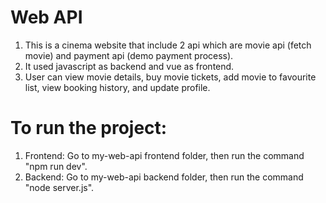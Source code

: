 # Web API
1. This is a cinema website that include 2 api which are movie api (fetch movie) and payment api (demo payment process).
2. It used javascript as backend and vue as frontend.
3. User can view movie details, buy movie tickets, add movie to favourite list, view booking history, and update profile.

# To run the project:
1. Frontend: Go to my-web-api frontend folder, then run the command "npm run dev".
2. Backend: Go to my-web-api backend folder, then run the command "node server.js".
